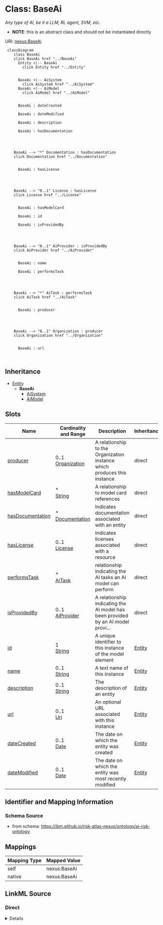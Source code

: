 

# Class: BaseAi


_Any type of AI, be it a LLM, RL agent, SVM, etc._




* __NOTE__: this is an abstract class and should not be instantiated directly


URI: [nexus:BaseAi](https://ibm.github.io/risk-atlas-nexus/ontology/BaseAi)






```mermaid
 classDiagram
    class BaseAi
    click BaseAi href "../BaseAi"
      Entity <|-- BaseAi
        click Entity href "../Entity"
      

      BaseAi <|-- AiSystem
        click AiSystem href "../AiSystem"
      BaseAi <|-- AiModel
        click AiModel href "../AiModel"
      
      
      BaseAi : dateCreated
        
      BaseAi : dateModified
        
      BaseAi : description
        
      BaseAi : hasDocumentation
        
          
    
    
    BaseAi --> "*" Documentation : hasDocumentation
    click Documentation href "../Documentation"

        
      BaseAi : hasLicense
        
          
    
    
    BaseAi --> "0..1" License : hasLicense
    click License href "../License"

        
      BaseAi : hasModelCard
        
      BaseAi : id
        
      BaseAi : isProvidedBy
        
          
    
    
    BaseAi --> "0..1" AiProvider : isProvidedBy
    click AiProvider href "../AiProvider"

        
      BaseAi : name
        
      BaseAi : performsTask
        
          
    
    
    BaseAi --> "*" AiTask : performsTask
    click AiTask href "../AiTask"

        
      BaseAi : producer
        
          
    
    
    BaseAi --> "0..1" Organization : producer
    click Organization href "../Organization"

        
      BaseAi : url
        
      
```





## Inheritance
* [Entity](Entity.md)
    * **BaseAi**
        * [AiSystem](AiSystem.md)
        * [AiModel](AiModel.md)



## Slots

| Name | Cardinality and Range | Description | Inheritance |
| ---  | --- | --- | --- |
| [producer](producer.md) | 0..1 <br/> [Organization](Organization.md) | A relationship to the Organization instance which produces this instance | direct |
| [hasModelCard](hasModelCard.md) | * <br/> [String](String.md) | A relationship to model card references | direct |
| [hasDocumentation](hasDocumentation.md) | * <br/> [Documentation](Documentation.md) | Indicates documentation associated with an entity | direct |
| [hasLicense](hasLicense.md) | 0..1 <br/> [License](License.md) | Indicates licenses associated with a resource | direct |
| [performsTask](performsTask.md) | * <br/> [AiTask](AiTask.md) | relationship indicating the AI tasks an AI model can perform | direct |
| [isProvidedBy](isProvidedBy.md) | 0..1 <br/> [AiProvider](AiProvider.md) | A relationship indicating the AI model has been provided by an AI model provi... | direct |
| [id](id.md) | 1 <br/> [String](String.md) | A unique identifier to this instance of the model element | [Entity](Entity.md) |
| [name](name.md) | 0..1 <br/> [String](String.md) | A text name of this instance | [Entity](Entity.md) |
| [description](description.md) | 0..1 <br/> [String](String.md) | The description of an entity | [Entity](Entity.md) |
| [url](url.md) | 0..1 <br/> [Uri](Uri.md) | An optional URL associated with this instance | [Entity](Entity.md) |
| [dateCreated](dateCreated.md) | 0..1 <br/> [Date](Date.md) | The date on which the entity was created | [Entity](Entity.md) |
| [dateModified](dateModified.md) | 0..1 <br/> [Date](Date.md) | The date on which the entity was most recently modified | [Entity](Entity.md) |









## Identifier and Mapping Information







### Schema Source


* from schema: https://ibm.github.io/risk-atlas-nexus/ontology/ai-risk-ontology




## Mappings

| Mapping Type | Mapped Value |
| ---  | ---  |
| self | nexus:BaseAi |
| native | nexus:BaseAi |







## LinkML Source

<!-- TODO: investigate https://stackoverflow.com/questions/37606292/how-to-create-tabbed-code-blocks-in-mkdocs-or-sphinx -->

### Direct

<details>
```yaml
name: BaseAi
description: Any type of AI, be it a LLM, RL agent, SVM, etc.
from_schema: https://ibm.github.io/risk-atlas-nexus/ontology/ai-risk-ontology
is_a: Entity
abstract: true
slots:
- producer
- hasModelCard
- hasDocumentation
- hasLicense
- performsTask
- isProvidedBy

```
</details>

### Induced

<details>
```yaml
name: BaseAi
description: Any type of AI, be it a LLM, RL agent, SVM, etc.
from_schema: https://ibm.github.io/risk-atlas-nexus/ontology/ai-risk-ontology
is_a: Entity
abstract: true
attributes:
  producer:
    name: producer
    description: A relationship to the Organization instance which produces this instance.
    from_schema: https://ibm.github.io/risk-atlas-nexus/ontology/ai-risk-ontology
    rank: 1000
    alias: producer
    owner: BaseAi
    domain_of:
    - BaseAi
    range: Organization
  hasModelCard:
    name: hasModelCard
    description: A relationship to model card references.
    from_schema: https://ibm.github.io/risk-atlas-nexus/ontology/ai-risk-ontology
    rank: 1000
    alias: hasModelCard
    owner: BaseAi
    domain_of:
    - BaseAi
    range: string
    multivalued: true
    inlined: true
    inlined_as_list: true
  hasDocumentation:
    name: hasDocumentation
    description: Indicates documentation associated with an entity.
    from_schema: https://ibm.github.io/risk-atlas-nexus/ontology/ai-risk-ontology
    rank: 1000
    slot_uri: airo:hasDocumentation
    alias: hasDocumentation
    owner: BaseAi
    domain_of:
    - Dataset
    - RiskTaxonomy
    - Action
    - AiEval
    - BaseAi
    - LargeLanguageModelFamily
    range: Documentation
    multivalued: true
    inlined: false
  hasLicense:
    name: hasLicense
    description: Indicates licenses associated with a resource
    from_schema: https://ibm.github.io/risk-atlas-nexus/ontology/ai-risk-ontology
    rank: 1000
    slot_uri: airo:hasLicense
    alias: hasLicense
    owner: BaseAi
    domain_of:
    - Dataset
    - RiskTaxonomy
    - AiEval
    - BaseAi
    range: License
  performsTask:
    name: performsTask
    description: relationship indicating the AI tasks an AI model can perform.
    from_schema: https://ibm.github.io/risk-atlas-nexus/ontology/ai-risk-ontology
    rank: 1000
    alias: performsTask
    owner: BaseAi
    domain_of:
    - BaseAi
    range: AiTask
    multivalued: true
    inlined: false
  isProvidedBy:
    name: isProvidedBy
    description: A relationship indicating the AI model has been provided by an AI
      model provider.
    from_schema: https://ibm.github.io/risk-atlas-nexus/ontology/ai-risk-ontology
    rank: 1000
    slot_uri: airo:isProvidedBy
    alias: isProvidedBy
    owner: BaseAi
    domain_of:
    - BaseAi
    range: AiProvider
  id:
    name: id
    description: A unique identifier to this instance of the model element. Example
      identifiers include UUID, URI, URN, etc.
    from_schema: https://ibm.github.io/risk-atlas-nexus/ontology/ai-risk-ontology
    rank: 1000
    slot_uri: schema:identifier
    identifier: true
    alias: id
    owner: BaseAi
    domain_of:
    - Entity
    range: string
    required: true
  name:
    name: name
    description: A text name of this instance.
    from_schema: https://ibm.github.io/risk-atlas-nexus/ontology/ai-risk-ontology
    rank: 1000
    slot_uri: schema:name
    alias: name
    owner: BaseAi
    domain_of:
    - Entity
    range: string
  description:
    name: description
    description: The description of an entity
    from_schema: https://ibm.github.io/risk-atlas-nexus/ontology/ai-risk-ontology
    rank: 1000
    slot_uri: schema:description
    alias: description
    owner: BaseAi
    domain_of:
    - Entity
    range: string
  url:
    name: url
    description: An optional URL associated with this instance.
    from_schema: https://ibm.github.io/risk-atlas-nexus/ontology/ai-risk-ontology
    rank: 1000
    slot_uri: schema:url
    alias: url
    owner: BaseAi
    domain_of:
    - Entity
    range: uri
  dateCreated:
    name: dateCreated
    description: The date on which the entity was created.
    from_schema: https://ibm.github.io/risk-atlas-nexus/ontology/ai-risk-ontology
    rank: 1000
    slot_uri: schema:dateCreated
    alias: dateCreated
    owner: BaseAi
    domain_of:
    - Entity
    range: date
    required: false
  dateModified:
    name: dateModified
    description: The date on which the entity was most recently modified.
    from_schema: https://ibm.github.io/risk-atlas-nexus/ontology/ai-risk-ontology
    rank: 1000
    slot_uri: schema:dateModified
    alias: dateModified
    owner: BaseAi
    domain_of:
    - Entity
    range: date
    required: false

```
</details>